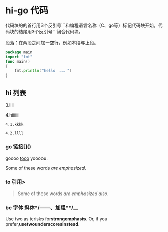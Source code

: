 # hi-go 代码

代码块的的首行用3个反引号\```和编程语言名称（C、go等）标记代码块开始，代码块的结尾用3个反引号```闭合代码块。

  段落：在两段之间加一空行，例如本段与上段。

```go
package main
import "fmt"
func main()
{
    fmt.println("hello  。。。")
}
```

## hi 列表

3.llll

4.hiiiiiii

    4.1.kkkk

    4.2.llll

### go 链接\[]\()

goooo [tooo](http://www.baidu.com) yoooou.

Some of these words *are emphasized*.

### to 引用>

>Some of these words _are emphasized also_.

### be 字体 斜体*/——、加粗**/__

Use two as terisks for**strongemphasis**.
Or, if you prefer,__usetwounderscoresinstead__.